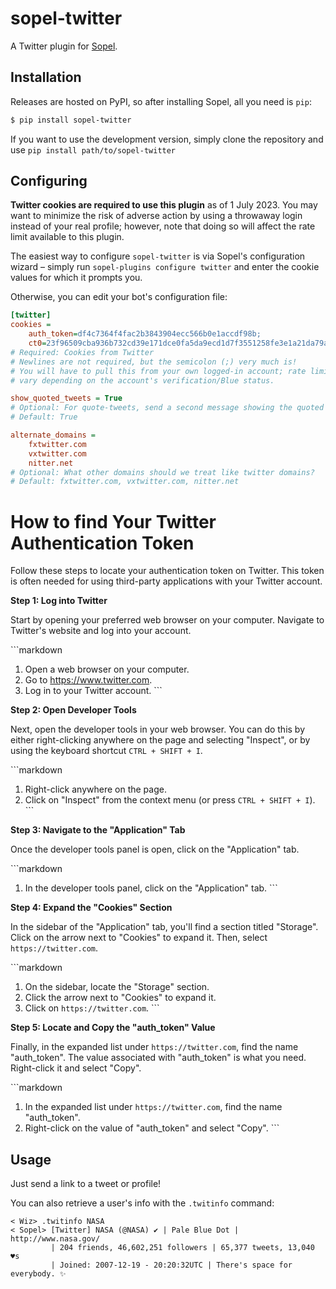 # sopel-twitter

A Twitter plugin for [Sopel](https://sopel.chat/).

## Installation

Releases are hosted on PyPI, so after installing Sopel, all you need is `pip`:

```bash
$ pip install sopel-twitter
```

If you want to use the development version, simply clone the repository and use
`pip install path/to/sopel-twitter`

## Configuring

**Twitter cookies are required to use this plugin** as of 1 July 2023. You may
want to minimize the risk of adverse action by using a throwaway login instead
of your real profile; however, note that doing so will affect the rate limit
available to this plugin.

The easiest way to configure `sopel-twitter` is via Sopel's configuration
wizard – simply run `sopel-plugins configure twitter` and enter the cookie
values for which it prompts you.

Otherwise, you can edit your bot's configuration file:

```ini
[twitter]
cookies =
    auth_token=df4c7364f4fac2b3843904ecc566b0e1accdf98b;
    ct0=23f96509cba936b732cd39e171dce0fa5da9ecd1d7f3551258fe3e1a21da79a797e80496e8190613ba8a8ebc07ef6d8004b17518e84f9b6f8100738c5243a3da3139c87a5a55e46d70ed99cf0f068a23
# Required: Cookies from Twitter
# Newlines are not required, but the semicolon (;) very much is!
# You will have to pull this from your own logged-in account; rate limits will
# vary depending on the account's verification/Blue status.

show_quoted_tweets = True
# Optional: For quote-tweets, send a second message showing the quoted tweet?
# Default: True

alternate_domains =
    fxtwitter.com
    vxtwitter.com
    nitter.net
# Optional: What other domains should we treat like twitter domains?
# Default: fxtwitter.com, vxtwitter.com, nitter.net
```

# How to find Your Twitter Authentication Token

Follow these steps to locate your authentication token on Twitter. This token is often needed for using third-party applications with your Twitter account.

**Step 1: Log into Twitter**

Start by opening your preferred web browser on your computer. Navigate to Twitter's website and log into your account.

\```markdown
1. Open a web browser on your computer.
2. Go to https://www.twitter.com.
3. Log in to your Twitter account.
\```

**Step 2: Open Developer Tools**

Next, open the developer tools in your web browser. You can do this by either right-clicking anywhere on the page and selecting "Inspect", or by using the keyboard shortcut `CTRL + SHIFT + I`.

\```markdown
1. Right-click anywhere on the page.
2. Click on "Inspect" from the context menu (or press `CTRL + SHIFT + I`).
\```

**Step 3: Navigate to the "Application" Tab**

Once the developer tools panel is open, click on the "Application" tab.

\```markdown
1. In the developer tools panel, click on the "Application" tab.
\```

**Step 4: Expand the "Cookies" Section**

In the sidebar of the "Application" tab, you'll find a section titled "Storage". Click on the arrow next to "Cookies" to expand it. Then, select `https://twitter.com`.

\```markdown
1. On the sidebar, locate the "Storage" section.
2. Click the arrow next to "Cookies" to expand it.
3. Click on `https://twitter.com`.
\```

**Step 5: Locate and Copy the "auth_token" Value**

Finally, in the expanded list under `https://twitter.com`, find the name "auth_token". The value associated with "auth_token" is what you need. Right-click it and select "Copy".

\```markdown
1. In the expanded list under `https://twitter.com`, find the name "auth_token".
2. Right-click on the value of "auth_token" and select "Copy".
\```

## Usage

Just send a link to a tweet or profile!

You can also retrieve a user's info with the `.twitinfo` command:

```irc
< Wiz> .twitinfo NASA
< Sopel> [Twitter] NASA (@NASA) ✔️ | Pale Blue Dot | http://www.nasa.gov/
         | 204 friends, 46,602,251 followers | 65,377 tweets, 13,040 ♥s
         | Joined: 2007-12-19 - 20:20:32UTC | There's space for everybody. ✨
```
